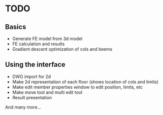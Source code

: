 # TODO

## Basics
* Generate FE model from 3d model
* FE calculation and results
* Gradient descent optimization of cols and beems

## Using the interface
* DWG import for 2d
* Make 2d representation of each floor (shows location of cols and limits)
* Make edit member properties window to edit position, limits, etc
* Make move tool and multi edit tool
* Result presentation

And many more...